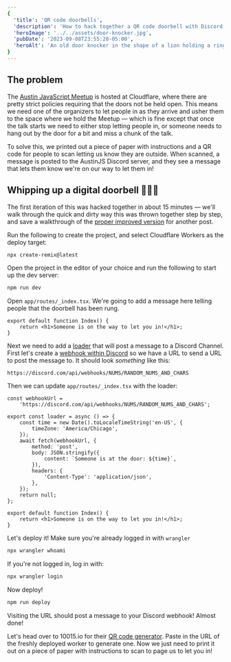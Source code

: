 ```yaml
---
{
  'title': 'QR code doorbells',
  'description': 'How to hack together a QR code doorbell with Discord, Remix, and Cloudflare Workers',
  'heroImage': '../../assets/door-knocker.jpg',
  'pubDate': '2023-09-08T23:55:28-05:00',
  'heroAlt': 'An old door knocker in the shape of a lion holding a ring in its mouth',
}
---
```


## The problem

The [Austin JavaScript Meetup](https://austinjavascript.com/) is hosted at Cloudflare, where there
are pretty strict policies requiring that the doors not be held open. This means we need one of the
organizers to let people in as they arrive and usher them to the space where we hold the Meetup —
which is fine except that once the talk starts we need to either stop letting people in, or someone
needs to hang out by the door for a bit and miss a chunk of the talk.

To solve this, we printed out a piece of paper with instructions and a QR code for people to scan
letting us know they are outside. When scanned, a message is posted to the AustinJS Discord server,
and they see a message that lets them know we're on our way to let them in!

## Whipping up a digital doorbell 👨🏻‍🍳

The first iteration of this was hacked together in about 15 minutes — we'll walk through the quick
and dirty way this was thrown together step by step, and save a walkthrough of the [proper improved
version](https://github.com/third774/austinjs-knock-knock) for another post.

Run the following to create the project, and select Cloudflare Workers as the deploy target:

```sh
npx create-remix@latest
```

Open the project in the editor of your choice and run the following to start up the dev server:

```sh
npm run dev
```

Open `app/routes/_index.tsx`. We're going to add a message here telling people that the doorbell
has been rung.

```tsx
export default function Index() {
	return <h1>Someone is on the way to let you in!</h1>;
}
```

Next we need to add a [loader](https://remix.run/docs/en/1.19.3/route/loader) that will post a
message to a Discord Channel. First let's create a [webhook within Discord](https://support.discord.com/hc/en-us/articles/228383668-Intro-to-Webhooks) so we have a URL to send a URL to post the message to. It should look _something_ like this:

```
https://discord.com/api/webhooks/NUMS/RANDOM_NUMS_AND_CHARS
```

Then we can update `app/routes/_index.tsx` with the loader:

```tsx
const webhookUrl =
	'https://discord.com/api/webhooks/NUMS/RANDOM_NUMS_AND_CHARS';

export const loader = async () => {
	const time = new Date().toLocaleTimeString('en-US', {
		timeZone: 'America/Chicago',
	});
	await fetch(webhookUrl, {
		method: 'post',
		body: JSON.stringify({
			content: `Someone is at the door: ${time}`,
		}),
		headers: {
			'Content-Type': 'application/json',
		},
	});
	return null;
};

export default function Index() {
	return <h1>Someone is on the way to let you in!</h1>;
}
```

Let's deploy it! Make sure you're already logged in with `wrangler`

```sh
npx wrangler whoami
```

If you're not logged in, log in with:

```sh
npx wrangler login
```

Now deploy!

```sh
npm run deploy
```

Visiting the URL should post a message to your Discord webhook! Almost done!

Let's head over to 10015.io for their [QR code generator](https://10015.io/tools/qr-code-generator).
Paste in the URL of the freshly deployed worker to generate one. Now we just need to print it out on
a piece of paper with instructions to scan to page us to let you in!
